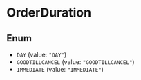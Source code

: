 # OrderDuration

## Enum

* `DAY` (value: `"DAY"`)
* `GOODTILLCANCEL` (value: `"GOODTILLCANCEL"`)
* `IMMEDIATE` (value: `"IMMEDIATE"`)
